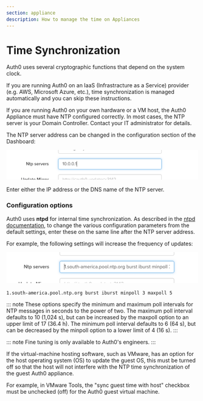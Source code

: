```yaml
---
section: appliance
description: How to manage the time on Appliances
---
```


# Time Synchronization

Auth0 uses several cryptographic functions that depend on the system clock.

If you are running Auth0 on an IaaS (Infrastracture as a Service) provider (e.g. AWS, Microsoft Azure, etc.), time synchronization is managed automatically and you can skip these instructions.

If you are running Auth0 on your own hardware or a VM host, the Auth0 Appliance must have NTP configured correctly. In most cases, the NTP server is your Domain Controller. Contact your IT administrator for details.

The NTP server address can be changed in the configuration section of the Dashboard:

![ss-2014-12-15T11-34-37.png](/media/articles/appliance/clock/ss-2014-12-15T11-34-37.png)

Enter either the IP address or the DNS name of the NTP server.

### Configuration options

Auth0 uses __ntpd__ for internal time synchronization. As described in the [ntpd documentation](http://doc.ntp.org/4.1.1/confopt.htm), to change the various configuration parameters from the default settings, enter these on the same line after the NTP server address.

For example, the following settings will increase the frequency of updates:

![ss-2014-12-15T11-36-53.png](/media/articles/appliance/clock/ss-2014-12-15T11-36-53.png)

```
1.south-america.pool.ntp.org burst iburst minpoll 3 maxpoll 5
```

::: note
  These options specify the minimum and maximum poll intervals for NTP messages in seconds to the power of two. The maximum poll interval defaults to 10 (1,024 s), but can be increased by the maxpoll option to an upper limit of 17 (36.4 h). The minimum poll interval defaults to 6 (64 s), but can be decreased by the minpoll option to a lower limit of 4 (16 s).
:::

::: note
  Fine tuning is only available to Auth0's engineers.
:::

If the virtual-machine hosting software, such as VMware, has an option for the host operating system (OS) to update the guest OS, this must be turned off so that the host will not interfere with the NTP time synchronization of the guest Auth0 appliance.

For example, in VMware Tools, the "sync guest time with host" checkbox must be unchecked (off) for the Auth0 guest virtual machine.

